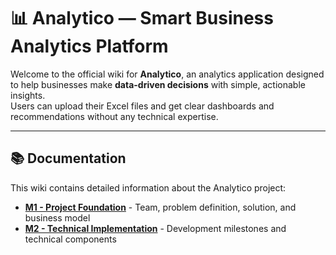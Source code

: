 # 📊 Analytico — Smart Business Analytics Platform

Welcome to the official wiki for **Analytico**, an analytics application designed to help businesses make **data-driven decisions** with simple, actionable insights.  
Users can upload their Excel files and get clear dashboards and recommendations without any technical expertise.

---

## 📚 Documentation

This wiki contains detailed information about the Analytico project:

- **[M1 - Project Foundation](m1.md)** - Team, problem definition, solution, and business model
- **[M2 - Technical Implementation](m2.md)** - Development milestones and technical components
